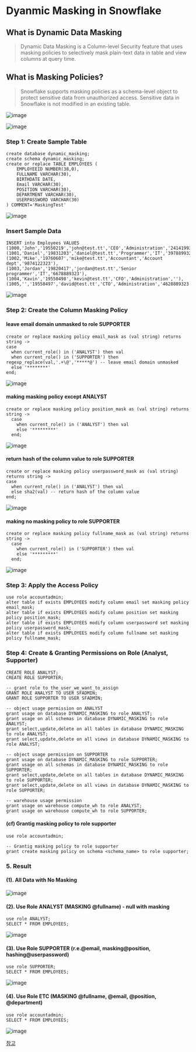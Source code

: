 # Dyanmic Masking in Snowflake

## What is Dynamic Data Masking
> Dynamic Data Masking is a Column-level Security feature that uses masking policies to selectively mask plain-text data in table and view columns at query time.

## What is Masking Policies?
> Snowflake supports masking policies as a schema-level object to protect sensitive data from unauthorized access.
> Sensitive data in Snowflake is not modified in an existing table.

![image](https://user-images.githubusercontent.com/52474199/184530464-2a5b059b-b91a-408d-a8fe-bee4006f6109.png)

![image](https://user-images.githubusercontent.com/52474199/184530848-c7c9ab90-2212-4f6f-b0f1-fe4fac5e948d.png)

### Step 1: Create Sample Table
```
create database dynamic_masking;
create schema dynamic_masking;
create or replace TABLE EMPLOYEES (
	EMPLOYEEID NUMBER(38,0),
	FULLNAME VARCHAR(30),
	BIRTHDATE DATE,
	Email VARCHAR(30),
	POSITION VARCHAR(30),
	DEPARTMENT VARCHAR(30),
	USERPASSWORD VARCHAR(30)
) COMMENT='MaskingTest'
```
![image](https://user-images.githubusercontent.com/52474199/184528926-fd748cec-828a-4f9f-a999-95cd4f525e19.png)


### Insert Sample Data
```
INSERT into Employees VALUES 
(1000,'John','19550219','john@test.tt','CEO','Administration','2414199323'), 
(1001,'Daniel','19831203','daniel@test.tt','Programmer','IT','3978899323'), 
(1002,'Mike','19760607','mike@test.tt','Accountant','Account dept','9874122323'), 
(1003,'Jordan','19820417','jordan@test.tt','Senior programmer','IT','6678889323'),
(1004,'Kavin','19550498','kevin@test.tt','CFO','Administration',''),
(1005,'','19558497','david@test.tt','CTO','Administration','4628889323');
```
![image](https://user-images.githubusercontent.com/52474199/184528970-2bca82f2-ecac-4cbc-9da8-c575d29ceca0.png)


### Step 2: Create the Column Masking Policy

#### leave email domain unmasked to role SUPPORTER
```
create or replace masking policy email_mask as (val string) returns string ->
case
  when current_role() in ('ANALYST') then val
  when current_role() in ('SUPPORTER') then regexp_replace(val,'.+\@','*****@') -- leave email domain unmasked
  else '********'
end;
```
![image](https://user-images.githubusercontent.com/52474199/184529108-464282a3-330a-4b17-9bc5-dc87b70fffc1.png)

#### making masking policy except ANALYST
```
create or replace masking policy position_mask as (val string) returns string ->
  case
    when current_role() in ('ANALYST') then val
    else '*********'
  end;
```
![image](https://user-images.githubusercontent.com/52474199/184529133-ba761ca4-a141-4253-8b10-9a1791a36d0f.png)


#### return hash of the column value to role SUPPORTER
```  
create or replace masking policy userpassword_mask as (val string) returns string ->
case
  when current_role() in ('ANALYST') then val
  else sha2(val) -- return hash of the column value
end;
```
![image](https://user-images.githubusercontent.com/52474199/184529155-74fcd00f-5054-459a-b194-438741d40dd8.png)

#### making no masking policy to role SUPPORTER 
```
create or replace masking policy fullname_mask as (val string) returns string ->
  case
    when current_role() in ('SUPPORTER') then val
    else '*********'
  end;
```

![image](https://user-images.githubusercontent.com/52474199/184529168-63d8ca2f-e80e-4274-aa70-bb7576115be4.png)



### Step 3: Apply the Access Policy
```
use role accountadmin;
alter table if exists EMPLOYEES modify column email set masking policy email_mask;
alter table if exists EMPLOYEES modify column position set masking policy position_mask;
alter table if exists EMPLOYEES modify column userpassword set masking policy userpassword_mask;
alter table if exists EMPLOYEES modify column fullname set masking policy fullname_mask;
```
### Step 4: Create & Granting Permissions on Role (Analyst, Supporter)
```
CREATE ROLE ANALYST;
CREATE ROLE SUPPORTER;

-- grant role to the_user_we_want_to_assign
GRANT ROLE ANALYST TO USER SFADMIN;
GRANT ROLE SUPPORTER TO USER SFADMIN;

-- object usage permission on ANALYST
grant usage on database DYNAMIC_MASKING to role ANALYST;
grant usage on all schemas in database DYNAMIC_MASKING to role ANALYST;
grant select,update,delete on all tables in database DYNAMIC_MASKING to role ANALYST;
grant select,update,delete on all views in database DYNAMIC_MASKING to role ANALYST;

-- object usage permission on SUPPORTER
grant usage on database DYNAMIC_MASKING to role SUPPORTER;
grant usage on all schemas in database DYNAMIC_MASKING to role SUPPORTER;
grant select,update,delete on all tables in database DYNAMIC_MASKING to role SUPPORTER;
grant select,update,delete on all views in database DYNAMIC_MASKING to role SUPPORTER;

-- warehouse usage permission
grant usage on warehouse compute_wh to role ANALYST;
grant usage on warehouse compute_wh to role SUPPORTER;

```

#### (cf) Grantig masking policy to role supporter 

```
use role accountadmin;

-- Grantig masking policy to role supporter 
grant create masking policy on schema <schema_name> to role supporter;
```


### 5. Result

#### (1). All Data with No Masking
![image](https://user-images.githubusercontent.com/52474199/163592996-3f8c14bf-d769-41eb-a5de-c4bd63f62167.png)

#### (2). Use Role ANALYST (MASKING @fullname) - null with masking
```
use role ANALYST;
SELECT * FROM EMPLOYEES;
```
![image](https://user-images.githubusercontent.com/52474199/163595325-5532744b-e4ac-4c1f-b261-ea646a4048ca.png)

#### (3). Use Role SUPPORTER (r.e.@email, masking@position, hashing@userpassword)
```
use role SUPPORTER;
SELECT * FROM EMPLOYEES;
```
![image](https://user-images.githubusercontent.com/52474199/163595052-e670d3fc-c905-4527-ad5e-5eb7edc96ca6.png)

#### (4).  Use Role ETC (MASKING @fullname, @email, @position, @department)
```
use role accountadmin;
SELECT * FROM EMPLOYEES;
```
![image](https://user-images.githubusercontent.com/52474199/163594563-f1d99ff7-c9b2-49bd-a740-1d2a5626a0ea.png)


[참고](https://docs.snowflake.com/en/user-guide/security-column-intro.html#how-does-a-masking-policy-work)
